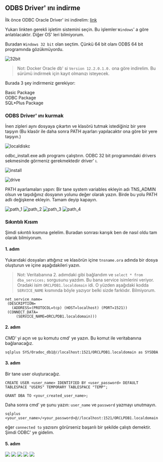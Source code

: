 ## ODBS Driver' ını indirme
İlk önce ODBC Oracle Driver' ini indirelim: [link](https://www.oracle.com/database/technologies/instant-client/downloads.html)

Yukarı linkten gerekli işletim sistemini seçin. Bu işlemler ``Windows``' a göre anlatılacaktır. Diğer OS' leri bilmiyorum.

Buradan ``Windows 32 bit`` olan seçtim. Çünkü 64 bit olanı ODBS 64 bit programında gözükmüyordu.

![32bit](images/32bit.PNG)

> Not: Docker Oracle db' si ``Version 12.2.0.1.0.`` ona göre indirelim. Bu sürümü indirmek için kayıt olmanızı isteyecek.

Burada 3 şey indirmeniz gerekiyor:

Basic Package <br/>
ODBC Package <br/>
SQL*Plus Package

### ODBS Driver' ını kurmak

İnen zipleri aynı dosyaya çıkartın ve klasörü tutmak istediğiniz bir yere taşıyın (Bu klasör ile daha sonra PATH ayarları yapılacaktır ona göre bir yere taşıyın.)

![localdiskc](images/localdisk.PNG)

odbc_install.exe adlı programı çalıştırın. ODBC 32 bit programındaki drivers sekmesinde görmeniz gerekmektedir driver' ı.

![install](images/install.PNG)

![drive](images/driver.PNG)

PATH ayarlamaları yapın:
Bir tane system variables ekleyin adı TNS_ADMIN olsun ve taşıdığınız dosyanın yolunu değer olarak yazın.
Birde bu yolu PATH adlı değişkene ekleyin.
Tamam deyip kapayın.

![path_1](images/path_1.PNG)
![path_2](images/path_2.PNG)
![path_3](images/path_3.PNG)
![path_4](images/path_4.PNG)


### Sıkıntılı Kısım

Şimdi sıkıntılı kısmına gelelim. Buradan sonrası karışık ben de nasıl oldu tam olarak bilmiyorum.

#### 1. adım
Yukarıdaki dosyaları attığınız ve klasörün içine ``tnsname.ora`` adında bir dosya oluşturun ve içine aşağıdakileri yazın.

> Not: Veritabanına 2. adımdaki gibi bağlandım ve ``select * from dba_services;`` sorgusunu yazdım. Bu bana service isimlerini veriyor. Oradaki isim ``ORCLPDB1.localdomain`` idi. O yüzden aşağıdaki kodda ``SERVICE_NAME`` kısmında böyle yazıyor belki sizde farklıdır. Bilmiyorum.

```
net_service_name= 
 (DESCRIPTION= 
   (ADDRESS=(PROTOCOL=tcp) (HOST=localhost) (PORT=1521))
 (CONNECT_DATA=
     (SERVICE_NAME=ORCLPDB1.localdomain)))
```

#### 2. adım

CMD' yi açın ve şu komutu cmd' ye yazın. Bu komut ile veritabanına bağlanacağız.

```
sqlplus SYS/Oradoc_db1@//localhost:1521/ORCLPDB1.localdomain as SYSDBA
```

#### 3. adım

Bir tane user oluşturacağız.

```
CREATE USER <user_name> IDENTIFIED BY <user_password> DEFAULT TABLESPACE "USERS" TEMPORARY TABLESPACE "TEMP";

GRANT DBA TO <your_created_user_name>;
```

Daha sonra cmd' ye şunu yazın: `user_name` ve `password` yazmayı unutmayın.

```
sqlplus <your_user_name>/<your_password>@//localhost:1521/ORCLPDB1.localdomain
```

eğer ``connected to`` yazısını görürseniz başarılı bir şekilde çalıştı demektir. Şimdi ODBC' ye gidelim.

#### 5. adım

![](images/oracle_odbs_1.PNG)
![](images/oracle_odbs_2.PNG)
![](images/oracle_odbs_3.PNG)
![](images/oracle_odbs_4.PNG)
![](images/oracle_odbs_5.PNG)
